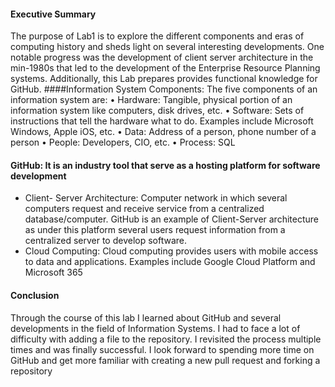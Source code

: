 #### Executive Summary
The purpose of Lab1 is to explore the different components and eras of computing history and sheds light on several interesting developments. One notable progress was the development of client server architecture in the min-1980s that led to the development of the Enterprise Resource Planning systems. Additionally, this Lab prepares provides functional knowledge for GitHub.
####Information System Components: The five components of an information system are:
•	Hardware: Tangible, physical portion of an information system like computers, disk drives, etc.
•	Software: Sets of instructions that tell the hardware what to do. Examples include Microsoft Windows, Apple iOS, etc.
•	Data: Address of a person, phone number of a person
•	People: Developers, CIO, etc.
•	Process: SQL
#### GitHub: It is an industry tool that serve as a hosting platform for software development
+ Client- Server Architecture: Computer network in which several computers request and receive service from a centralized database/computer. GitHub is an example of Client-Server architecture as under this platform several users request information from a centralized server to develop software.
+ Cloud Computing: Cloud computing provides users with mobile access to data and applications. Examples include Google Cloud Platform and Microsoft 365
#### Conclusion
Through the course of this lab I learned about GitHub and several developments in the field of Information Systems. I had to face a lot of difficulty with adding a file to the repository. I revisited the process multiple times and was finally successful. I look forward to spending more time on GitHub and get more familiar with creating a new pull request and forking a repository
